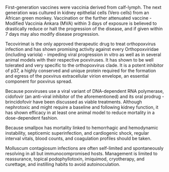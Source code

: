 First-generation vaccines were vaccinia derived from calf-lymph. The next generation was cultured in kidney epithelial cells (Vero cells) from an African green monkey. Vaccination or the further attenuated vaccine - Modified Vaccinia Ankara (MVA) within 3 days of exposure is believed to drastically reduce or halt the progression of the disease, and if given within 7 days may also modify disease progression.

Tecovirimat is the only approved therapeutic drug to treat orthopoxvirus infection and has shown promising activity against every Orthopoxviridae (including variola) - impeding viral progression in vitro as well as in several animal models with their respective poxviruses. It has shown to be well tolerated and very specific to the orthopoxvirus clade. It is a potent inhibitor of p37, a highly conserved and unique protein required for the formation and egress of the poxvirus extracellular virion envelope, an essential component for poxvirus spread.

Because poxviruses use a viral variant of DNA-dependent RNA polymerase, cidofovir (an anti-viral inhibitor of the aforementioned) and its oral prodrug - brincidofovir have been discussed as viable treatments. Although nephrotoxic and might require a baseline and following kidney function, it has shown efficacy in at least one animal model to reduce mortality in a dose-dependent fashion.

Because smallpox has mortality linked to hemorrhagic and hemodynamic instability, septicemic superinfection, and cardiogenic shock, regular interval vitals, blood counts, and coagulation profiles should be taken.

Molluscum contagiosum infections are often self-limited and spontaneously resolving in all but immunocompromised hosts. Management is limited to reassurance, topical podophyllotoxin, imiquimod, cryotherapy, and curettage, and instilling habits to avoid autoinoculation.